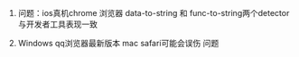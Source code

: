<!--
 * @Author: tackchen
 * @Date: 2022-01-06 00:09:44
 * @LastEditors: tackchen
 * @LastEditTime: 2022-04-14 14:20:16
 * @FilePath: /disable-devtool/helper/todo.md
 * @Description: Coding something
-->
1. 问题：ios真机chrome 浏览器 data-to-string 和 func-to-string两个detector与开发者工具表现一致

2. Windows qq浏览器最新版本 mac safari可能会误伤 问题